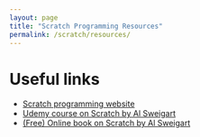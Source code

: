 ```yaml
---
layout: page
title: "Scratch Programming Resources"
permalink: /scratch/resources/
---
```


# Useful links
* [Scratch programming website](https://scratch.mit.edu)
* [Udemy course on Scratch by Al Sweigart](https://www.udemy.com/share/101XAuAkITc11RQnw=/)
* [(Free) Online book on Scratch by Al Sweigart](http://inventwithscratch.com)

